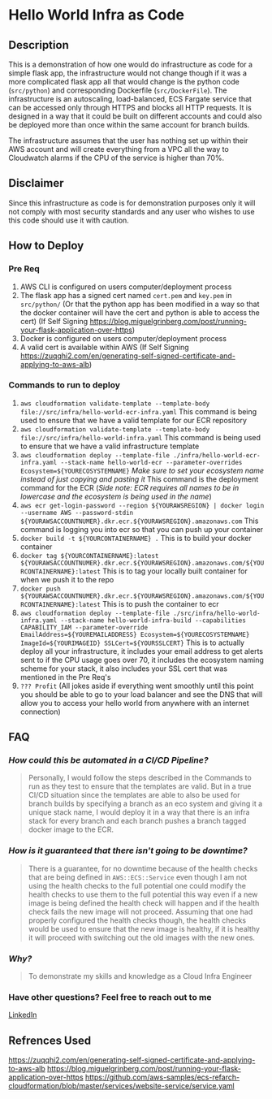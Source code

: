 # Hello World Infra as Code 

## Description
This is a demonstration of how one would do infrastructure as code for a simple flask app,
the infrastructure would not change though if it was a more complicated flask app all that would change is the python code (`src/python`) and corresponding Dockerfile (`src/DockerFile`). The infrastructure is an autoscaling, load-balanced, ECS Fargate service that can be accessed only through HTTPS and blocks all HTTP requests. It is designed in a way that it could be built on different accounts and could also be deployed more than once within the same account for branch builds.

The infrastructure assumes that the user has nothing set up within their AWS account and will create everything from a VPC all the way to Cloudwatch alarms if the CPU of the service is higher than 70%.

## Disclaimer
Since this infrastructure as code is for demonstration purposes only it will not comply with most security standards and any user who wishes to use this code should use it with caution.

## How to Deploy

### Pre Req
 1. AWS CLI is configured on users computer/deployment process
 2. The flask app has a signed cert named `cert.pem` and `key.pem` in `src/python/` (Or that the python app has been modified in a way so that the docker container will have the cert and python is able to access the cert) (If Self Signing https://blog.miguelgrinberg.com/post/running-your-flask-application-over-https)
 3. Docker is configured on users computer/deployment process
 4. A valid cert is available within AWS (If Self Signing https://zuqqhi2.com/en/generating-self-signed-certificate-and-applying-to-aws-alb)

### Commands to run to deploy
 1. ```aws cloudformation validate-template --template-body file://src/infra/hello-world-ecr-infra.yaml``` This command is being used to ensure that we have a valid template for our ECR repository
 2. ```aws cloudformation validate-template --template-body file://src/infra/hello-world-infra.yaml``` This command is being used to ensure that we have a valid infrastructure template
 3. ```aws cloudformation deploy --template-file ./infra/hello-world-ecr-infra.yaml --stack-name hello-world-ecr --parameter-overrides Ecosystem=${YOURECOSYSTEMNAME}``` *Make sure to set your ecosystem name instead of just copying and pasting it* This command is the deployment command for the ECR (*Side note: ECR requires all names to be in lowercase and the ecosystem is being used in the name*)
 4. ```aws ecr get-login-password --region ${YOURAWSREGION} | docker login --username AWS --password-stdin ${YOURAWSACCOUNTNUMER}.dkr.ecr.${YOURAWSREGION}.amazonaws.com``` This command is logging you into ecr so that you can push up your container
 5. ```docker build -t ${YOURCONTAINERNAME} .``` This is to build your docker container
 6. ``` docker tag ${YOURCONTAINERNAME}:latest ${YOURAWSACCOUNTNUMER}.dkr.ecr.${YOURAWSREGION}.amazonaws.com/${YOURCONTAINERNAME}:latest ``` This is to tag your locally built container for when we push it to the repo
 7. ``` docker push ${YOURAWSACCOUNTNUMER}.dkr.ecr.${YOURAWSREGION}.amazonaws.com/${YOURCONTAINERNAME}:latest ``` This is to push the container to ecr
 8. ```aws cloudformation deploy --template-file ./src/infra/hello-world-infra.yaml --stack-name hello-world-infra-build --capabilities CAPABILITY_IAM --parameter-override EmailAddress=${YOUREMAILADDRESS} Ecosystem=${YOURECOSYSTEMNAME} ImageId=${YOURIMAGEID} SSLCert=${YOURSSLCERT}``` This is to actually deploy all your infrastructure, it includes your email address to get alerts sent to if the CPU usage goes over 70, it includes the ecosystem naming scheme for your stack, it also includes your SSL cert that was mentioned in the Pre Req's
 9. `??? Profit` (All jokes aside if everything went smoothly until this point you should be able to go to your load balancer and see the DNS that will allow you to access your hello world from anywhere with an internet connection)


 ## FAQ

### *How could this be automated in a CI/CD Pipeline?*
> Personally, I would follow the steps described in the Commands to run as they test to ensure that the templates are valid. But in a true CI/CD situation since the templates are able to also be used for branch builds by specifying a branch as an eco system and giving it a unique stack name, I would deploy it in a way that there is an infra stack for every branch and each branch pushes a branch tagged docker image to the ECR.

### *How is it guaranteed that there isn't going to be downtime?*
> There is a guarantee, for no downtime because of the health checks that are being defined in ```AWS::ECS::Service``` even though I am not using the health checks to the full potential one could modify the health checks to use them to the full potential this way even if a new image is being defined the health check will happen and if the health check fails the new image will not proceed. Assuming that one had properly configured the health checks though, the health checks would be used to ensure that the new image is healthy, if it is healthy it will proceed with switching out the old images with the new ones. 

### *Why?*
> To demonstrate my skills and knowledge as a Cloud Infra Engineer

### Have other questions? Feel free to reach out to me
[LinkedIn](linkedin.com/in/calvinrosssmith/)

## Refrences Used 

https://zuqqhi2.com/en/generating-self-signed-certificate-and-applying-to-aws-alb
https://blog.miguelgrinberg.com/post/running-your-flask-application-over-https
https://github.com/aws-samples/ecs-refarch-cloudformation/blob/master/services/website-service/service.yaml
